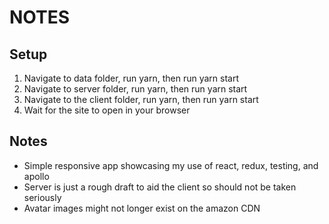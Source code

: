# NOTES

## Setup

1. Navigate to data folder, run yarn, then run yarn start
2. Navigate to server folder, run yarn, then run yarn start
3. Navigate to the client folder, run yarn, then run yarn start
4. Wait for the site to open in your browser

## Notes

- Simple responsive app showcasing my use of react, redux, testing, and apollo
- Server is just a rough draft to aid the client so should not be taken seriously
- Avatar images might not longer exist on the amazon CDN
